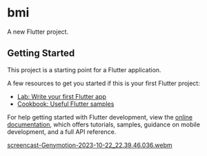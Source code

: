 # bmi

A new Flutter project.

## Getting Started

This project is a starting point for a Flutter application.

A few resources to get you started if this is your first Flutter project:

- [Lab: Write your first Flutter app](https://docs.flutter.dev/get-started/codelab)
- [Cookbook: Useful Flutter samples](https://docs.flutter.dev/cookbook)

For help getting started with Flutter development, view the
[online documentation](https://docs.flutter.dev/), which offers tutorials,
samples, guidance on mobile development, and a full API reference.

[screencast-Genymotion-2023-10-22_22.39.46.036.webm](https://github.com/Ahmed1092002/Bmi_calculate/assets/112315071/26524779-9d1c-4d36-a9f4-c96c3715e7ae)

